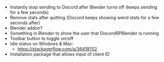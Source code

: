 - Instantly stop sending to Discord after Blender turns off (keeps sending for a few seconds)
- Remove stats after quitting (Discord keeps showing weird stats for a few seconds after)
- Blender addon?
- Something in Blender to show the user that DiscordRPBlender is running
- Toolbar button to toggle on/off
- Idle status on Windows & Mac:
  - https://stackoverflow.com/a/36419702
- Installation package that allows input of client ID

